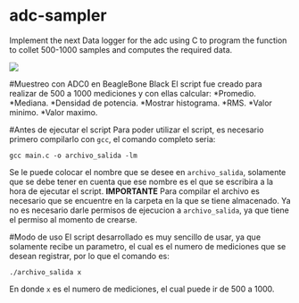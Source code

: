 # adc-sampler
Implement the next Data logger for the adc using C to program the function to collet 500-1000 samples and computes the required data.

![](./adc.001.jpeg)

#Muestreo con ADC0 en BeagleBone Black
El script fue creado para realizar de 500 a 1000 mediciones y con ellas calcular:
*Promedio.
*Mediana.
*Densidad de potencia.
*Mostrar histograma.
*RMS.
*Valor minimo.
*Valor maximo.

#Antes de ejecutar el script
Para poder utilizar el script, es necesario primero compilarlo con `gcc`, el comando completo seria:
```
gcc main.c -o archivo_salida -lm
```
Se le puede colocar el nombre que se desee en `archivo_salida`, solamente que se debe tener en cuenta que ese nombre es el que 
se escribira a la hora de ejecutar el script. 
**IMPORTANTE** 
Para compilar el archivo es necesario que se encuentre en la carpeta en la que se tiene almacenado.
Ya no es necesario darle permisos de ejecucion a `archivo_salida`, ya que tiene el permiso al momento de crearse.

#Modo de uso
El script desarrollado es muy sencillo de usar, ya que solamente recibe un parametro, el cual es el numero de mediciones que se desean
registrar, por lo que el comando es:
```
./archivo_salida x
```
En donde `x` es el numero de mediciones, el cual puede ir de 500 a 1000.

